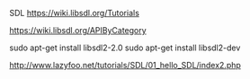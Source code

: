 SDL
https://wiki.libsdl.org/Tutorials

https://wiki.libsdl.org/APIByCategory


sudo apt-get install libsdl2-2.0
sudo apt-get install libsdl2-dev

http://www.lazyfoo.net/tutorials/SDL/01_hello_SDL/index2.php
